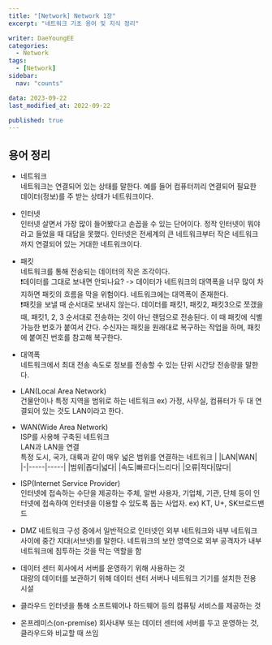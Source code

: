 ```yaml
---
title: "[Network] Network 1장"
excerpt: "네트워크 기초 용어 및 지식 정리"

writer: DaeYoungEE
categories:
  - Network
tags:
  - [Network]
sidebar:
  nav: "counts"

data: 2023-09-22
last_modified_at: 2022-09-22

published: true
---
```


## 용어 정리

- 네트워크  
  네트워크는 연결되어 있는 상태를 말한다. 예를 들어 컴퓨터끼리 연결되어 필요한 데이터(정보)를 주 받는 상태가 네트워크이다.

- 인터넷  
  인터넷 살면서 가장 많이 들어봤다고 손꼽을 수 있는 단어이다. 정작 인터넷이 뭐야 라고 들었을 때 대답을 못했다.
  인터넷은 전세계의 큰 네트워크부터 작은 네트워크까지 연결되어 있는 거대한 네트워크이다.

- 패킷  
  네트워크를 통해 전송되는 데이터의 작은 조각이다.  
  ❗️데이터를 그대로 보내면 안되나요? -> 데이터가 네트워크의 대역폭을 너무 많이 차지하면 패킷의 흐름을 막을 위험이다. 네트워크에는 대역폭이 존재한다.  
  ❗️패킷을 보낼 때 순서대로 보내지 않는다. 데이터를 패킷1, 패킷2, 패킷3으로 쪼갰을 때, 패킷1, 2, 3 순서대로 전송하는 것이 아닌 랜덤으로 전송된다.
  이 때 패킷에 식별가능한 번호가 붙여서 간다.
  수신자는 패킷을 원래대로 복구하는 작업을 하며, 패킷에 붙여진 번호를 참고해 복구한다.

- 대역폭  
  네트워크에서 최대 전송 속도로 정보를 전송할 수 있는 단위 시간당 전송량을 말한다.

- LAN(Local Area Network)  
  건물안이나 특정 지역을 범위로 하는 네트워크 ex) 가정, 사무실, 컴퓨터가 두 대 연결되어 있는 것도 LAN이라고 한다.

- WAN(Wide Area Network)  
  ISP를 사용해 구축된 네트워크  
  LAN과 LAN을 연결  
  특정 도시, 국가, 대륙과 같이 매우 넓은 범위를 연결하는 네트워크
  | |LAN|WAN|
  |-|-----|-----|
  |범위|좁다|넓다|
  |속도|빠르다|느리다|
  |오류|적다|많다|

- ISP(Internet Service Provider)  
  인터넷에 접속하는 수단을 제공하는 주체, 알번 사용자, 기업체, 기관, 단체 등이 인터넷에 접속하여 인터넷을 이용할 수 있도록 돕는 사업자.
  ex) KT, U+, SK브로드밴드

- DMZ
  네트워크 구성 중에서 일반적으로 인터넷인 외부 네트워크와 내부 네트워크 사이에 중간 지대(서브넷)를 말한다. 네트워크의 보안 영역으로 외부 공격자가 내부 네트워크에 침투하는 것을 막는 역할을 함

- 데이터 센터
  회사에서 서버를 운영하기 위해 사용하는 것  
  대량의 데이터를 보관하기 위해 데이터 센터 서버나 네트워크 기기를 설치한 전용 시설

- 클라우드
  인터넷을 통해 소프트웨어나 하드웨어 등의 컴퓨팅 서비스를 제공하는 것

- 온프레미스(on-premise)
  회사내부 또는 데이터 센터에 서버를 두고 운영하는 것, 클라우드와 비교할 때 쓰임
